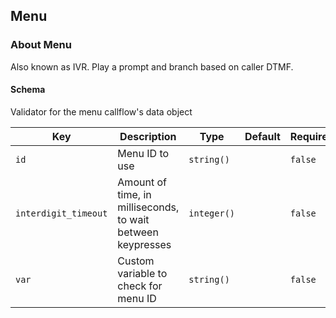 ## Menu

### About Menu

Also known as IVR. Play a prompt and branch based on caller DTMF.

#### Schema

Validator for the menu callflow's data object



Key | Description | Type | Default | Required
--- | ----------- | ---- | ------- | --------
`id` | Menu ID to use | `string()` |   | `false`
`interdigit_timeout` | Amount of time, in milliseconds, to wait between keypresses | `integer()` |   | `false`
`var` | Custom variable to check for menu ID | `string()` |   | `false`



